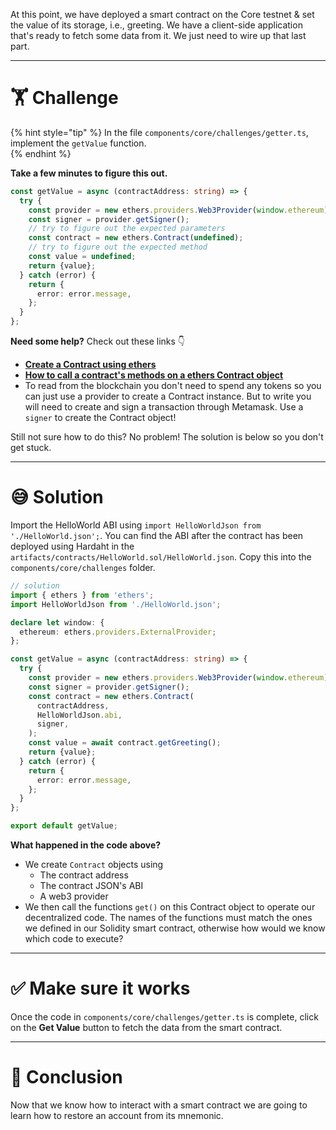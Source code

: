 At this point, we have deployed a smart contract on the Core testnet & set the value of its storage, i.e., greeting. We have a client-side application that's ready to fetch some data from it. We just need to wire up that last part.

---

# 🏋️ Challenge

{% hint style="tip" %}
In the file `components/core/challenges/getter.ts`, implement the `getValue` function.  
{% endhint %}

**Take a few minutes to figure this out.**

```typescript
const getValue = async (contractAddress: string) => {
  try {
    const provider = new ethers.providers.Web3Provider(window.ethereum);
    const signer = provider.getSigner();
    // try to figure out the expected parameters
    const contract = new ethers.Contract(undefined);
    // try to figure out the expected method
    const value = undefined;
    return {value};
  } catch (error) {
    return {
      error: error.message,
    };
  }
};
```

**Need some help?** Check out these links 👇

- [**Create a Contract using ethers**](https://docs.ethers.io/v5/api/contract/contract/#Contract--creating)
- [**How to call a contract's methods on a ethers Contract object**](https://docs.ethers.io/v5/api/contract/contract/#Contract-functionsCall)
- To read from the blockchain you don't need to spend any tokens so you can just use a provider to create a Contract instance. But to write you will need to create and sign a transaction through Metamask. Use a `signer` to create the Contract object!

Still not sure how to do this? No problem! The solution is below so you don't get stuck.

---

# 😅 Solution

Import the HelloWorld ABI using `import HelloWorldJson from './HelloWorld.json';`. You can find the ABI after the contract has been deployed using Hardaht in the `artifacts/contracts/HelloWorld.sol/HelloWorld.json`. Copy this into the `components/core/challenges` folder.

```typescript
// solution
import { ethers } from 'ethers';
import HelloWorldJson from './HelloWorld.json';

declare let window: {
  ethereum: ethers.providers.ExternalProvider;
};

const getValue = async (contractAddress: string) => {
  try {
    const provider = new ethers.providers.Web3Provider(window.ethereum);
    const signer = provider.getSigner();
    const contract = new ethers.Contract(
      contractAddress,
      HelloWorldJson.abi,
      signer,
    );
    const value = await contract.getGreeting();
    return {value};
  } catch (error) {
    return {
      error: error.message,
    };
  }
};

export default getValue;
```

**What happened in the code above?**

- We create `Contract` objects using
  - The contract address
  - The contract JSON's ABI
  - A web3 provider
- We then call the functions `get()` on this Contract object to operate our decentralized code. The names of the functions must match the ones we defined in our Solidity smart contract, otherwise how would we know which code to execute?

---

# ✅ Make sure it works

Once the code in `components/core/challenges/getter.ts` is complete, click on the **Get Value** button to fetch the data from the smart contract.

---

# 🏁 Conclusion

Now that we know how to interact with a smart contract we are going to learn how to restore an account from its mnemonic.
